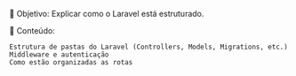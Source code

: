 📌 Objetivo: Explicar como o Laravel está estruturado.

📜 Conteúdo:

    Estrutura de pastas do Laravel (Controllers, Models, Migrations, etc.)
    Middleware e autenticação
    Como estão organizadas as rotas
